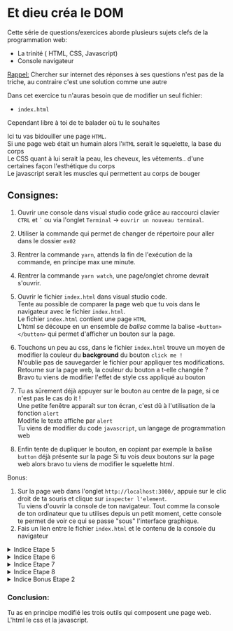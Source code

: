 # Et dieu créa le DOM

Cette série de questions/exercices aborde plusieurs sujets clefs de la programmation web:

- La trinité ( HTML, CSS, Javascript)
- Console navigateur

<ins>Rappel:</ins> Chercher sur internet des réponses à ses questions n'est pas de la triche, au contraire c'est une solution comme une autre

Dans cet exercice tu n'auras besoin que de modifier un seul fichier:

- `index.html`

Cependant libre à toi de te balader où tu le souhaites

Ici tu vas bidouiller une page `HTML`.<br/>
Si une page web était un humain alors
l'`HTML` serait le squelette, la base du corps<br/>
Le CSS quant à lui serait la peau, les cheveux, les vêtements.. d'une certaines façon l'esthétique du corps<br/>
Le javascript serait les muscles qui permettent au corps de bouger

## Consignes:

1. Ouvrir une console dans visual studio code grâce au raccourci clavier `CTRL` et <code>\`</code> ou via l'onglet `Terminal` -> `ouvrir un nouveau terminal`.
2. Utiliser la commande qui permet de changer de répertoire pour aller dans le dossier `ex02`
3. Rentrer la commande `yarn`, attends la fin de l'exécution de la commande, en principe max une minute.
4. Rentrer la commande `yarn watch`, une page/onglet chrome devrait s'ouvrir.
5. Ouvrir le fichier `index.html` dans visual studio code.<br/> Tente au possible de comparer la page web que tu vois dans le navigateur avec le fichier `index.html`.<br/>
   Le fichier `index.html` contient une page `HTML`<br/>
   L'html se découpe en un ensemble de _balise_ comme la balise `<button> </button>` qui permet d'afficher un bouton sur la page.

6. Touchons un peu au css, dans le fichier `index.html` trouve un moyen de modifier la couleur du **background** du bouton `click me !`<br/>
   N'oublie pas de sauvegarder le fichier pour appliquer tes modifications.
   Retourne sur la page web, la couleur du bouton a t-elle changée ?<br/>Bravo tu viens de modifier l'effet de style css appliqué au bouton<br/>
7. Tu as sûrement déjà appuyer sur le bouton au centre de la page, si ce n'est pas le cas do it !<br/>
   Une petite fenêtre apparaît sur ton écran, c'est dû à l'utilisation de la fonction `alert`<br/>
   Modifie le texte affiche par `alert`<br/>
   Tu viens de modifier du code `javascript`, un langage de programmation web
8. Enfin tente de dupliquer le bouton, en copiant par exemple la balise `button` déjà présente sur la page
   Si tu vois deux boutons sur la page web alors bravo tu viens de modifier le squelette html.

Bonus:

1. Sur la page web dans l'onglet `http://localhost:3000/`, appuie sur le clic droit de ta souris et clique sur `inspecter l'element`.<br/> Tu viens d'ouvrir la console de ton navigateur. Tout comme la console de ton ordinateur que tu utilises depuis un petit moment, cette console te permet de voir ce qui se passe "sous" l'interface graphique.
2. Fais un lien entre le fichier `index.html` et le contenu de la console du navigateur

<details> 
  <summary>Indice Etape 5 </summary>
   La page que tu vois est le rendu du fichier <code>index.html</code><br/>
   Regarde tu peux trouver sur la page et dans le fichier la phrase <code>click me !</code>
</details>

<details> 
  <summary>Indice Etape 6 </summary>
     la ligne 21 du fichier <code>index.html</code> devrait t'intéresser
</details>

<details> 
  <summary>Indice Etape 7 </summary>
   Tu peux chercher un mot dans un fichier avec visual studio code grâce au raccourci <code>CTRL</code> et <code>f</code><br/>
</details>

<details> 
  <summary>Indice Etape 8 </summary>
   Tente de copier coller l'ensemble de la balise </code>button</code> déjà present dans le fichier <code>index.html</code>
</details>

<details> 
  <summary>Indice Bonus Etape 2 </summary>
     La page html a été chargée dans le navigateur, il prend le fichier et l'interprète pour le rendre utilisable par n'importe qui ( non développeur ).<br/>
     Dans la console du navigateur tu peux voir plus ou moins exactement ton fichier index.html
     Tu peux meme le modifier ( pour la session en cours seulement )
</details>

### Conclusion:

Tu as en principe modifié les trois outils qui composent une page web.
L'html le css et la javascript.
